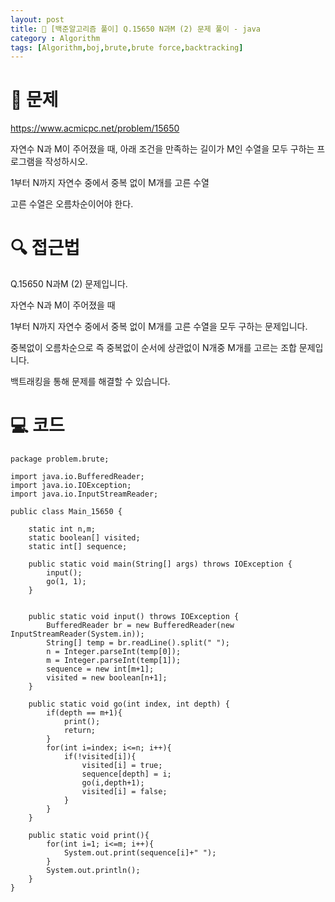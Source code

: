 ```yaml
---
layout: post
title: 📖 [백준알고리즘 풀이] Q.15650 N과M (2) 문제 풀이 - java
category : Algorithm
tags: [Algorithm,boj,brute,brute force,backtracking]
---
```

# 📖 문제
https://www.acmicpc.net/problem/15650

자연수 N과 M이 주어졌을 때, 아래 조건을 만족하는 길이가 M인 수열을 모두 구하는 프로그램을 작성하시오.

1부터 N까지 자연수 중에서 중복 없이 M개를 고른 수열

고른 수열은 오름차순이어야 한다.

# 🔍 접근법

Q.15650 N과M (2) 문제입니다.

자연수 N과 M이 주어졌을 때

1부터 N까지 자연수 중에서 중복 없이 M개를 고른 수열을 모두 구하는 문제입니다.

중복없이 오름차순으로 즉 중복없이 순서에 상관없이 N개중 M개를 고르는 조합 문제입니다.

백트래킹을 통해 문제를 해결할 수 있습니다.
               
# 💻 코드

```
package problem.brute;

import java.io.BufferedReader;
import java.io.IOException;
import java.io.InputStreamReader;

public class Main_15650 {

    static int n,m;
    static boolean[] visited;
    static int[] sequence;

    public static void main(String[] args) throws IOException {
        input();
        go(1, 1);
    }


    public static void input() throws IOException {
        BufferedReader br = new BufferedReader(new InputStreamReader(System.in));
        String[] temp = br.readLine().split(" ");
        n = Integer.parseInt(temp[0]);
        m = Integer.parseInt(temp[1]);
        sequence = new int[m+1];
        visited = new boolean[n+1];
    }

    public static void go(int index, int depth) {
        if(depth == m+1){
            print();
            return;
        }
        for(int i=index; i<=n; i++){
            if(!visited[i]){
                visited[i] = true;
                sequence[depth] = i;
                go(i,depth+1);
                visited[i] = false;
            }
        }
    }

    public static void print(){
        for(int i=1; i<=m; i++){
            System.out.print(sequence[i]+" ");
        }
        System.out.println();
    }
}

```